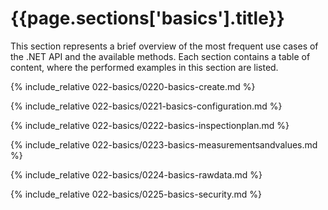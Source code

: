 <h1 id="{{page.sections['basics'].anchor}}">{{page.sections['basics'].title}}</h1>

This section represents a brief overview of the most frequent use cases of the .NET API and the available methods.
Each section contains a table of content, where the performed examples in this section are listed.

{% include_relative 022-basics/0220-basics-create.md %}

{% include_relative 022-basics/0221-basics-configuration.md %}

{% include_relative 022-basics/0222-basics-inspectionplan.md %}

{% include_relative 022-basics/0223-basics-measurementsandvalues.md %}

{% include_relative 022-basics/0224-basics-rawdata.md %}

{% include_relative 022-basics/0225-basics-security.md %}
